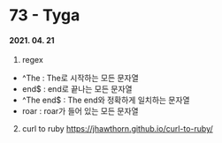 73 - Tyga
========
#### 2021. 04. 21

1. regex
  - ^The : The로 시작하는 모든 문자열
  - end$ : end로 끝나는 모든 문자열
  - ^The end$ : The end와 정확하게 일치하는 문자열
  - roar : roar가 들어 있는 모든 문자열

2. curl to ruby
  <https://jhawthorn.github.io/curl-to-ruby/>

